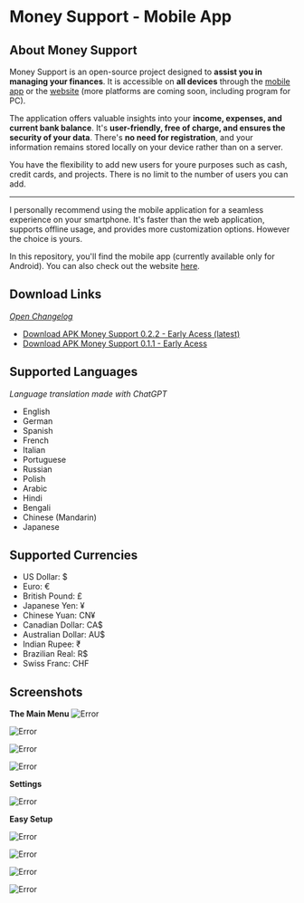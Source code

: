 # Money Support - Mobile App

## About Money Support

Money Support is an open-source project designed to **assist you in managing your finances**. It is accessible on **all devices** through the [mobile app](https://github.com/Buldes/Money-Support-Mobile_App) or the [website](https://buldes.github.io/money-support/) (more platforms are coming soon, including program for PC).

The application offers valuable insights into your **income, expenses, and current bank balance**. It's **user-friendly, free of charge, and ensures the security of your data**. There's **no need for registration**, and your information remains stored locally on your device rather than on a server.

You have the flexibility to add new users for youre purposes such as cash, credit cards, and projects. There is no limit to the number of users you can add.

---

I personally recommend using the mobile application for a seamless experience on your smartphone. It's faster than the web application, supports offline usage, and provides more customization options. However the choice is yours.

In this repository, you'll find the mobile app (currently available only for Android). You can also check out the website [here](https://github.com/Buldes/money-support).

## Download Links

*[Open Changelog](https://github.com/Buldes/Money-Support-Mobile_App/blob/main/CHANGELOG.md)*

- [Download APK Money Support 0.2.2 - Early Acess (latest)](https://expo.dev/artifacts/eas/uUEx7o1vacu4HhtNK2K7KV.apk)
- [Download APK Money Support 0.1.1 - Early Acess](https://expo.dev/artifacts/eas/9DAGoJx3zrTfishi3HTMFJ.apk)

## Supported Languages

*Language translation made with ChatGPT*

- English
- German
- Spanish
- French
- Italian
- Portuguese
- Russian
- Polish
- Arabic
- Hindi
- Bengali
- Chinese (Mandarin)
- Japanese

## Supported Currencies

- US Dollar: $
- Euro: €
- British Pound: £
- Japanese Yen: ¥
- Chinese Yuan: CN¥
- Canadian Dollar: CA$
- Australian Dollar: AU$
- Indian Rupee: ₹
- Brazilian Real: R$
- Swiss Franc: CHF

## Screenshots

**The Main Menu**
![Error](screenshots/MainMenu.jpg)

![Error](screenshots/MainMenu-AddEntry.jpg)

![Error](screenshots/MainMenu-ChangeUser.jpg)

![Error](screenshots/MainMenu-AddUser.jpg)


**Settings**

![Error](screenshots/Settings.jpg)

**Easy Setup**

![Error](screenshots/Setup-Language.jpg)

![Error](screenshots/Setup-Currency.jpg)

![Error](screenshots/Setup-Layout.jpg)

![Error](screenshots/Setup-Name.jpg)

